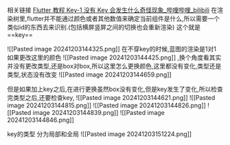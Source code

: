  相关链接 [Flutter 教程 Key-1 没有 Key 会发生什么奇怪现象_哔哩哔哩_bilibili](https://www.bilibili.com/video/BV1b54y1z7iD/?spm_id_from=333.999.0.0&vd_source=30c5e78b65f0821d46fd06f4e6c729a4)
 在渲染树里,flutter并不能通过颜色或者其他数值来确定当前组件是什么,所以需要一个类似id的东西去来识别.(包括横屏竖屏之间的切换也会重新渲染)
 这个就是==key==
 
 ![[Pasted image 20241203144325.png]]
 在不穿key的时候,蓝图的渲染是1对1
 如果更改这里的颜色
 ![[Pasted image 20241203144425.png]]
 ,换个角度看其实并没有更改类型,还是box对box,所以这里怎么更换颜色,这里都没有变化,类型还是类型,状态没有改变
 ![[Pasted image 20241203144659.png]]
 
 
 
 但是如果加上key之后,在进行更换虽然box没有变化,但是key发生了变化,所以检查完类型之后,还要检查key,
 ![[Pasted image 20241203144621.png]]
 ![[Pasted image 20241203144815.png]]
 ![[Pasted image 20241203144826.png]]
 ![[Pasted image 20241203144839.png]]
 ![[Pasted image 20241203144846.png]]
 
 
key的类型
分为局部和全局
![[Pasted image 20241203151224.png]]